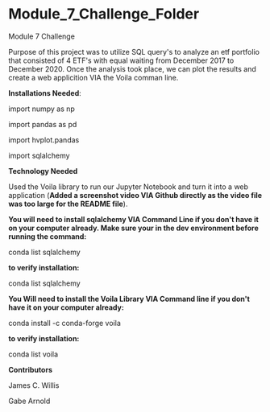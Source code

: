 # Module_7_Challenge_Folder
Module 7 Challenge


Purpose of this project was to utilize SQL query's to analyze an etf portfolio that consisted of 4 ETF's with equal waiting from December 2017 to December 2020.  Once the analysis took place, we can plot the results and create a web applicition VIA the Voila comman line.  

**Installations Needed**:

  import numpy as np

  import pandas as pd

  import hvplot.pandas

  import sqlalchemy

**Technology Needed**

Used the Voila library to run our Jupyter Notebook and turn it into a web application (**Added a screenshot video VIA Github directly as the video file was too large for the README file**).  

**You will need to install sqlalchemy VIA Command Line if you don't have it on your computer already.  Make sure your in the dev environment before running the command:**

conda list sqlalchemy

**to verify installation:**

conda list sqlalchemy

**You Will need to install the Voila Library VIA Command line if you don't have it on your computer already:**

conda install -c conda-forge voila

**to verify installation:**

conda list voila


**Contributors**

James C. Willis

Gabe Arnold

